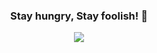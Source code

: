 <div align="center">

  ### Stay hungry, Stay foolish! 👋
  
  <img src="https://github-profile-summary-cards.vercel.app/api/cards/profile-details?username=zombee0&theme=github_dark" />
</div>
